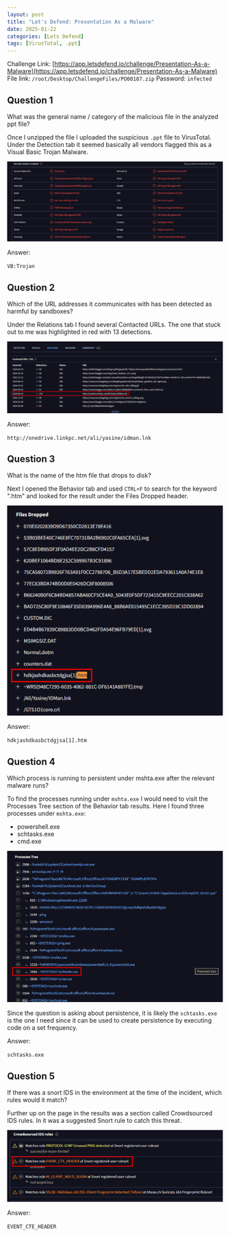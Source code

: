 ```yaml
---
layout: post
title: "Let's Defend: Presentation As a Malware"
date: 2025-01-22
categories: [Lets Defend]
tags: [VirusTotal, .ppt] 
---
```


Challenge Link: [https://app.letsdefend.io/challenge/Presentation-As-a-Malware](https://app.letsdefend.io/challenge/Presentation-As-a-Malware)
File link: `/root/Desktop/ChallengeFiles/PO00187.zip`
Password: `infected`

## Question 1
What was the general name / category of the malicious file in the analyzed ppt file?

Once I unzipped the file I uploaded the suspicious `.ppt` file to VirusTotal. Under the Detection tab it seemed basically all vendors flagged this as a Visual Basic Trojan Malware.

![](/assets/img/posts/2025-01-22-Presentation-As-a-Malware/image-0.png)

Answer:

`VB:Trojan`
## Question 2
Which of the URL addresses it communicates with has been detected as harmful by sandboxes?

Under the Relations tab I found several Contacted URLs. The one that stuck out to me was highlighted in red with 13 detections.

![](/assets/img/posts/2025-01-22-Presentation-As-a-Malware/image-1.png)

Answer:

`http://onedrive.linkpc.net/ali/yasine/idman.lnk`

## Question 3
What is the name of the htm file that drops to disk?

Next I opened the Behavior tab and used `CTRL+F` to search for the keyword ".htm" and looked for the result under the Files Dropped header.

![](/assets/img/posts/2025-01-22-Presentation-As-a-Malware/image-2.png)

Answer:

`hdkjashdkasbctdgjsa[1].htm`
## Question 4
Which process is running to persistent under mshta.exe after the relevant malware runs?

To find the processes running under `mshta.exe` I would need to visit the Processes Tree section of the Behavior tab results. Here I found three processes under `mshta.exe`:

- powershell.exe
- schtasks.exe
- cmd.exe

![](/assets/img/posts/2025-01-22-Presentation-As-a-Malware/image-3.png)

Since the question is asking about persistence, it is likely the `schtasks.exe` is the one I need since it can be used to create persistence by executing code on a set frequency.

Answer:

`schtasks.exe`

## Question 5
If there was a snort IDS in the environment at the time of the incident, which rules would it match?

Further up on the page in the results was a section called Crowdsourced IDS rules. In it was a suggested Snort rule to catch this threat.

![](/assets/img/posts/2025-01-22-Presentation-As-a-Malware/image-4.png)

Answer:

`EVENT_CTE_HEADER`